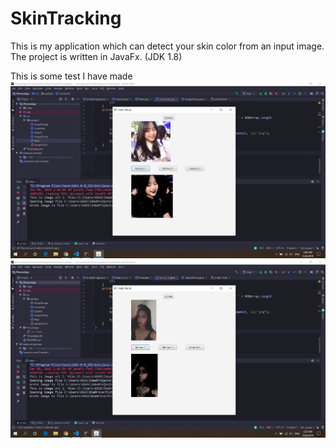 # SkinTracking
This is my application which can detect your skin color from an input image.
The project is written in JavaFx. (JDK 1.8) 

This is some test I have made
![alt text](https://github.com/nguyendangtritoan/SkinTracking/blob/master/Test_Image/Test%201.PNG)
![alt text](https://github.com/nguyendangtritoan/SkinTracking/blob/master/Test_Image/Test%202.PNG)
